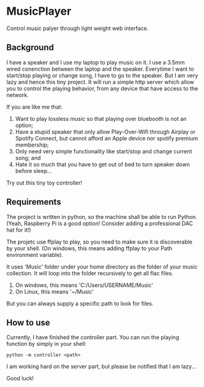 # MusicPlayer
Control music palyer through light weight web interface.

## Background
I have a speaker and I use my laptop to play music on it. I use a 3.5mm wired conenction between the laptop and the speaker. Everytime I want to start/stop playing or change song, I have to go to the speaker. But I am very lazy and hence this tiny project. It will run a simple http server which allow you to control the playing behavior, from any device that have access to the network.

If you are like me that:

1. Want to play lossless music so that playing over bluebooth is not an option;
2. Have a stupid speaker that only allow Play-Over-Wifi through Airplay or Spotify Connect, but cannot afford an Apple device nor spotify premium membership;
4. Only need very simple functionality like start/stop and change current song; and 
5. Hate it so much that you have to get out of bed to turn speaker down before sleep...

Try out this tiny toy controller!


## Requirements
The project is written in python, so the machine shall be able to run Python. (Yeah, Raspberry Pi is a good option! Consider adding a professional DAC hat for it!)

The projetc use ffplay to play, so you need to make sure it is discoverable by your shell. (On windows, this means adding ffplay to your Path environment variable).

It uses 'Music' folder under your home directory as the folder of your music collection. It will loop into the folder recursively to get all flac files.
1. On windows, this means 'C:/Users/USERNAME/Music'
2. On Linux, this means '~/Music'

But you can always supply a specific path to look for files.


## How to use
Currently, I have finished the controller part. You can run the playing function by simply in your shell:
```shell
python -m controller <path>
```

I am working hard on the server part, but please be notified that I am lazy...

Good luck!